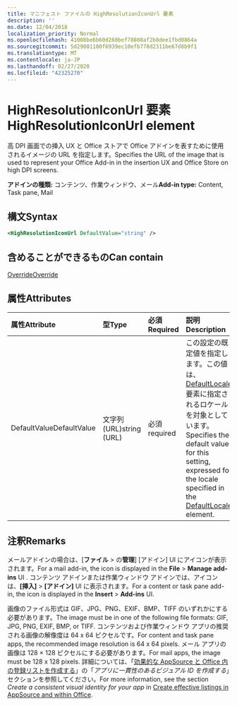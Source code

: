 ```yaml
---
title: マニフェスト ファイルの HighResolutionIconUrl 要素
description: ''
ms.date: 12/04/2018
localization_priority: Normal
ms.openlocfilehash: 41008be6b60d260bef78808af2b8dee1fbd0864a
ms.sourcegitcommit: 5d29801180f6939ec10efb778d2311be67d8b9f1
ms.translationtype: MT
ms.contentlocale: ja-JP
ms.lasthandoff: 02/27/2020
ms.locfileid: "42325270"
---
```

# <a name="highresolutioniconurl-element"></a><span data-ttu-id="f417d-102">HighResolutionIconUrl 要素</span><span class="sxs-lookup"><span data-stu-id="f417d-102">HighResolutionIconUrl element</span></span>

<span data-ttu-id="f417d-103">高 DPI 画面での挿入 UX と Office ストアで Office アドインを表すために使用されるイメージの URL を指定します。</span><span class="sxs-lookup"><span data-stu-id="f417d-103">Specifies the URL of the image that is used to represent your Office Add-in in the insertion UX and Office Store on high DPI screens.</span></span>

<span data-ttu-id="f417d-104">**アドインの種類:** コンテンツ、作業ウィンドウ、メール</span><span class="sxs-lookup"><span data-stu-id="f417d-104">**Add-in type:** Content, Task pane, Mail</span></span>

## <a name="syntax"></a><span data-ttu-id="f417d-105">構文</span><span class="sxs-lookup"><span data-stu-id="f417d-105">Syntax</span></span>

```XML
<HighResolutionIconUrl DefaultValue="string" />
```

## <a name="can-contain"></a><span data-ttu-id="f417d-106">含めることができるもの</span><span class="sxs-lookup"><span data-stu-id="f417d-106">Can contain</span></span>

[<span data-ttu-id="f417d-107">Override</span><span class="sxs-lookup"><span data-stu-id="f417d-107">Override</span></span>](override.md)

## <a name="attributes"></a><span data-ttu-id="f417d-108">属性</span><span class="sxs-lookup"><span data-stu-id="f417d-108">Attributes</span></span>

|<span data-ttu-id="f417d-109">**属性**</span><span class="sxs-lookup"><span data-stu-id="f417d-109">**Attribute**</span></span>|<span data-ttu-id="f417d-110">**型**</span><span class="sxs-lookup"><span data-stu-id="f417d-110">**Type**</span></span>|<span data-ttu-id="f417d-111">**必須**</span><span class="sxs-lookup"><span data-stu-id="f417d-111">**Required**</span></span>|<span data-ttu-id="f417d-112">**説明**</span><span class="sxs-lookup"><span data-stu-id="f417d-112">**Description**</span></span>|
|:-----|:-----|:-----|:-----|
|<span data-ttu-id="f417d-113">DefaultValue</span><span class="sxs-lookup"><span data-stu-id="f417d-113">DefaultValue</span></span>|<span data-ttu-id="f417d-114">文字列 (URL)</span><span class="sxs-lookup"><span data-stu-id="f417d-114">string (URL)</span></span>|<span data-ttu-id="f417d-115">必須</span><span class="sxs-lookup"><span data-stu-id="f417d-115">required</span></span>|<span data-ttu-id="f417d-116">この設定の既定値を指定します。この値は、[DefaultLocale](defaultlocale.md) 要素に指定されるロケールを対象としています。</span><span class="sxs-lookup"><span data-stu-id="f417d-116">Specifies the default value for this setting, expressed for the locale specified in the [DefaultLocale](defaultlocale.md) element.</span></span>|

## <a name="remarks"></a><span data-ttu-id="f417d-117">注釈</span><span class="sxs-lookup"><span data-stu-id="f417d-117">Remarks</span></span>

<span data-ttu-id="f417d-118">メールアドインの場合は、[**ファイル** > の**管理**] [アドイン] UI にアイコンが表示されます。</span><span class="sxs-lookup"><span data-stu-id="f417d-118">For a mail add-in, the icon is displayed in the **File** > **Manage add-ins** UI .</span></span> <span data-ttu-id="f417d-119">コンテンツ アドインまたは作業ウィンドウ アドインでは、アイコンは、**[挿入]** > **[アドイン]** UI に表示されます。</span><span class="sxs-lookup"><span data-stu-id="f417d-119">For a content or task pane add-in, the icon is displayed in the **Insert** > **Add-ins** UI.</span></span>

<span data-ttu-id="f417d-120">画像のファイル形式は GIF、JPG、PNG、EXIF、BMP、TIFF のいずれかにする必要があります。</span><span class="sxs-lookup"><span data-stu-id="f417d-120">The image must be in one of the following file formats: GIF, JPG, PNG, EXIF, BMP, or TIFF.</span></span> <span data-ttu-id="f417d-121">コンテンツおよび作業ウィンドウ アプリの推奨される画像の解像度は 64 x 64 ピクセルです。</span><span class="sxs-lookup"><span data-stu-id="f417d-121">For content and task pane apps, the recommended image resolution is 64 x 64 pixels.</span></span> <span data-ttu-id="f417d-122">メール アプリの画像は 128 × 128 ピクセルにする必要があります。</span><span class="sxs-lookup"><span data-stu-id="f417d-122">For mail apps, the image must be 128 x 128 pixels.</span></span> <span data-ttu-id="f417d-123">詳細については、「[効果的な AppSource と Office 内の登録リストを作成する](/office/dev/store/create-effective-office-store-listings#create-a-consistent-visual-identity)」の「_アプリに一貫性のあるビジュアル ID を作成する_」セクションを参照してください。</span><span class="sxs-lookup"><span data-stu-id="f417d-123">For more information, see the section  _Create a consistent visual identity for your app_ in [Create effective listings in AppSource and within Office](/office/dev/store/create-effective-office-store-listings#create-a-consistent-visual-identity).</span></span>
